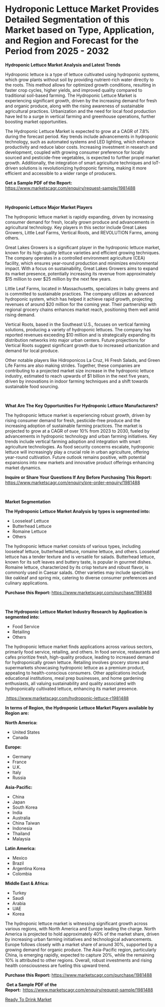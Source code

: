 <p><h1>Hydroponic Lettuce Market Provides Detailed Segmentation of this Market based on Type, Application, and Region and Forecast for the Period from 2025 - 2032</h1></p><p><strong>Hydroponic Lettuce Market Analysis and Latest Trends</strong></p>
<p><p>Hydroponic lettuce is a type of lettuce cultivated using hydroponic systems, which grow plants without soil by providing nutrient-rich water directly to the roots. This method allows for optimized growth conditions, resulting in faster crop cycles, higher yields, and improved quality compared to traditional soil-based farming. The Hydroponic Lettuce Market is experiencing significant growth, driven by the increasing demand for fresh and organic produce, along with the rising awareness of sustainable agricultural practices. Urbanization and the need for local food production have led to a surge in vertical farming and greenhouse operations, further boosting market opportunities.</p><p>The Hydroponic Lettuce Market is expected to grow at a CAGR of 7.8% during the forecast period. Key trends include advancements in hydroponic technology, such as automated systems and LED lighting, which enhance productivity and reduce labor costs. Increasing investment in research and development, coupled with growing consumer preference for locally sourced and pesticide-free vegetables, is expected to further propel market growth. Additionally, the integration of smart agriculture techniques and IoT-driven solutions is revolutionizing hydroponic farming, making it more efficient and accessible to a wider range of producers.</p></p>
<p><strong>Get a Sample PDF of the Report:&nbsp;</strong> <a href="https://www.marketscagr.com/enquiry/request-sample/1981488?utm_campaign=2318&utm_medium=2&utm_source=Github&utm_content=ia&utm_term=14022025&utm_id=hydroponic-lettuce">https://www.marketscagr.com/enquiry/request-sample/1981488</a></p>
<p>&nbsp;</p>
<p><strong>Hydroponic Lettuce Major Market Players</strong></p>
<p><p>The hydroponic lettuce market is rapidly expanding, driven by increasing consumer demand for fresh, locally grown produce and advancements in agricultural technology. Key players in this sector include Great Lakes Growers, Little Leaf Farms, Vertical Roots, and REVOLUTION Farms, among others.</p><p>Great Lakes Growers is a significant player in the hydroponic lettuce market, known for its high-quality lettuce varieties and efficient growing techniques. The company operates in a controlled environment agriculture (CEA) facility, which ensures year-round production and minimizes environmental impact. With a focus on sustainability, Great Lakes Growers aims to expand its market presence, potentially increasing its revenue from approximately $15 million to over $25 million by the next few years.</p><p>Little Leaf Farms, located in Massachusetts, specializes in baby greens and is committed to sustainable practices. The company utilizes an advanced hydroponic system, which has helped it achieve rapid growth, projecting revenues of around $20 million for the coming year. Their partnership with regional grocery chains enhances market reach, positioning them well amid rising demand.</p><p>Vertical Roots, based in the Southeast U.S., focuses on vertical farming solutions, producing a variety of hydroponic lettuces. The company has reported revenues exceeding $10 million and is strategically expanding its distribution networks into major urban centers. Future projections for Vertical Roots suggest significant growth due to increased urbanization and demand for local produce.</p><p>Other notable players like Hidroponicos La Cruz, Hi Fresh Salads, and Green Life Farms are also making strides. Together, these companies are contributing to a projected market size increase in the hydroponic lettuce industry, estimated to reach upwards of $1 billion in the next five years, driven by innovations in indoor farming techniques and a shift towards sustainable food sourcing.</p></p>
<p>&nbsp;</p>
<p><strong>What Are The Key Opportunities For Hydroponic Lettuce Manufacturers?</strong></p>
<p><p>The hydroponic lettuce market is experiencing robust growth, driven by rising consumer demand for fresh, pesticide-free produce and the increasing adoption of sustainable farming practices. The market is projected to grow at a CAGR of over 10% from 2023 to 2030, fueled by advancements in hydroponic technology and urban farming initiatives. Key trends include vertical farming adoption and integration with smart agriculture technologies. As food security concerns escalate, hydroponic lettuce will increasingly play a crucial role in urban agriculture, offering year-round cultivation. Future outlook remains positive, with potential expansions into new markets and innovative product offerings enhancing market dynamics.</p></p>
<p><strong>Inquire or Share Your Questions If Any Before Purchasing This Report:</strong> <a href="https://www.marketscagr.com/enquiry/pre-order-enquiry/1981488?utm_campaign=2318&utm_medium=2&utm_source=Github&utm_content=ia&utm_term=14022025&utm_id=hydroponic-lettuce">https://www.marketscagr.com/enquiry/pre-order-enquiry/1981488</a></p>
<p>&nbsp;</p>
<p><strong>Market Segmentation</strong></p>
<p><strong>The Hydroponic Lettuce Market Analysis by types is segmented into:</strong></p>
<p><ul><li>Looseleaf Lettuce</li><li>Butterhead Lettuce</li><li>Romaine Lettuce</li><li>Others</li></ul></p>
<p><p>The hydroponic lettuce market consists of various types, including looseleaf lettuce, butterhead lettuce, romaine lettuce, and others. Looseleaf lettuce has a tender texture and is versatile for salads. Butterhead lettuce, known for its soft leaves and buttery taste, is popular in gourmet dishes. Romaine lettuce, characterized by its crisp texture and robust flavor, is commonly used in Caesar salads. Other varieties may include specialties like oakleaf and spring mix, catering to diverse consumer preferences and culinary applications.</p></p>
<p><strong>Purchase this Report:&nbsp;</strong><a href="https://www.marketscagr.com/purchase/1981488?utm_campaign=2318&utm_medium=2&utm_source=Github&utm_content=ia&utm_term=14022025&utm_id=hydroponic-lettuce">https://www.marketscagr.com/purchase/1981488</a></p>
<p>&nbsp;</p>
<p><strong>The Hydroponic Lettuce Market Industry Research by Application is segmented into:</strong></p>
<p><ul><li>Food Service</li><li>Retailing</li><li>Others</li></ul></p>
<p><p>The hydroponic lettuce market finds applications across various sectors, primarily food service, retailing, and others. In food service, restaurants and cafes prioritize fresh, high-quality produce, leading to increased demand for hydroponically grown lettuce. Retailing involves grocery stores and supermarkets showcasing hydroponic lettuce as a premium product, appealing to health-conscious consumers. Other applications include educational institutions, meal prep businesses, and home gardening enthusiasts, all valuing sustainability and quality associated with hydroponically cultivated lettuce, enhancing its market presence.</p></p>
<p><a href="https://www.marketscagr.com/hydroponic-lettuce-r1981488?utm_campaign=2318&utm_medium=2&utm_source=Github&utm_content=ia&utm_term=14022025&utm_id=hydroponic-lettuce">&nbsp;https://www.marketscagr.com/hydroponic-lettuce-r1981488</a></p>
<p><strong>In terms of Region, the Hydroponic Lettuce Market Players available by Region are:</strong></p>
<p>
    <p> <strong> North America: </strong>
        <ul>
            <li>United States</li>
            <li>Canada</li>
        </ul>
        </p> 
    <p> <strong> Europe: </strong>
        <ul>
            <li>Germany</li>
            <li>France</li>
            <li>U.K.</li>
            <li>Italy</li>
            <li>Russia</li>
        </ul>
        </p> 
    <p> <strong> Asia-Pacific: </strong>
        <ul>
            <li>China</li>
            <li>Japan</li>
            <li>South Korea</li>
            <li>India</li>
            <li>Australia</li>
            <li>China Taiwan</li>
            <li>Indonesia</li>
            <li>Thailand</li>
            <li>Malaysia</li>
        </ul>
        </p> 
    <p> <strong> Latin America: </strong>
        <ul>
            <li>Mexico</li>
            <li>Brazil</li>
            <li>Argentina Korea</li>
            <li>Colombia</li>
        </ul>
        </p> 
    <p> <strong> Middle East & Africa: </strong>
        <ul>
            <li>Turkey</li>
            <li>Saudi</li>
            <li>Arabia</li>
            <li>UAE</li>
            <li>Korea</li>
        </ul>
    </p>
    </p>
<p><p>The hydroponic lettuce market is witnessing significant growth across various regions, with North America and Europe leading the charge. North America is projected to hold approximately 40% of the market share, driven by increasing urban farming initiatives and technological advancements. Europe follows closely with a market share of around 30%, supported by a growing demand for organic produce. The Asia-Pacific region, particularly China, is emerging rapidly, expected to capture 20%, while the remaining 10% is attributed to other regions. Overall, robust investments and rising health consciousness are fueling this upward trend.</p></p>
<p><strong>Purchase this Report: </strong><a href="https://www.marketscagr.com/purchase/1981488?utm_campaign=2318&utm_medium=2&utm_source=Github&utm_content=ia&utm_term=14022025&utm_id=hydroponic-lettuce">https://www.marketscagr.com/purchase/1981488</a></p>
<p>&nbsp;<strong>Get a Sample PDF of the Report:&nbsp;&nbsp;</strong><a href="https://www.marketscagr.com/enquiry/request-sample/1981488?utm_campaign=2318&utm_medium=2&utm_source=Github&utm_content=ia&utm_term=14022025&utm_id=hydroponic-lettuce">https://www.marketscagr.com/enquiry/request-sample/1981488</a></p>
<p><strong></strong></p>
<p><p><a href="https://github.com/arvelm4nthig/Market-Research-Report-List-1/blob/main/ready-to-drink-market.md?utm_campaign=2318&utm_medium=2&utm_source=Github&utm_content=ia&utm_term=14022025&utm_id=hydroponic-lettuce">Ready To Drink Market</a></p></p>
